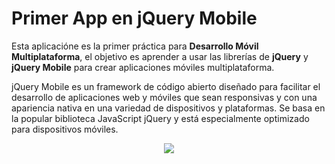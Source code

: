




# Primer App en jQuery Mobile
Esta aplicacióne es la primer práctica para **Desarrollo Móvil Multiplataforma**, el objetivo es aprender a usar las librerías de **jQuery** y **jQuery Mobile** para crear aplicaciones móviles multiplataforma.
<p>jQuery Mobile es un framework de código abierto diseñado para facilitar el desarrollo de aplicaciones web y móviles que sean responsivas y con una apariencia nativa en una variedad de dispositivos y plataformas. Se basa en la popular biblioteca JavaScript jQuery y está especialmente optimizado para dispositivos móviles.
 
<p align="center">
    <img src="https://demos.jquerymobile.com/1.4.5/_assets/img/jquery-logo.png"/>  
</p>
